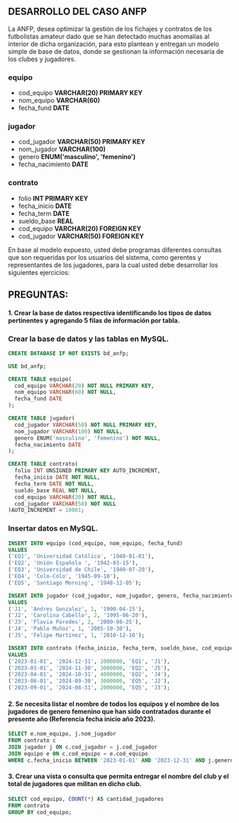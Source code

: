## DESARROLLO DEL CASO ANFP

La ANFP, desea optimizar la gestión de los fichajes y contratos de los futbolistas amateur dado que se han detectado muchas anomalías al interior de dicha organización, para esto plantean y entregan un modelo simple de base de datos, donde se gestionan la información necesaria de los clubes y jugadores.

### equipo

- cod_equipo **VARCHAR(20) PRIMARY KEY**
- nom_equipo **VARCHAR(60)**
- fecha_fund **DATE**

### jugador

- cod_jugador **VARCHAR(50) PRIMARY KEY**
- nom_jugador **VARCHAR(100)**
- genero **ENUM('masculino', 'femenino')**
- fecha_nacimiento **DATE**

### contrato

- folio **INT PRIMARY KEY**
- fecha_inicio **DATE**
- fecha_term **DATE**
- sueldo_base **REAL**
- cod_equipo **VARCHAR(20) FOREIGN KEY**
- cod_jugador **VARCHAR(50) FOREIGN KEY**

En base al modelo expuesto, usted debe programas diferentes consultas que son requeridas por los usuarios del
sistema, como gerentes y representantes de los jugadores, para la cual usted debe desarrollar los siguientes ejercicios:

## PREGUNTAS:

#### 1. Crear la base de datos respectiva identificando los tipos de datos pertinentes y agregando 5 filas de información por tabla.

### Crear la base de datos y las tablas en MySQL.

```sql
CREATE DATABASE IF NOT EXISTS bd_anfp;

USE bd_anfp;

CREATE TABLE equipo(
  cod_equipo VARCHAR(20) NOT NULL PRIMARY KEY,
  nom_equipo VARCHAR(60) NOT NULL,
  fecha_fund DATE
);

CREATE TABLE jugador(
  cod_jugador VARCHAR(50) NOT NULL PRIMARY KEY,
  nom_jugador VARCHAR(100) NOT NULL,
  genero ENUM('masculino', 'femenino') NOT NULL,
  fecha_nacimiento DATE
);

CREATE TABLE contrato(
  folio INT UNSIGNED PRIMARY KEY AUTO_INCREMENT,
  fecha_inicio DATE NOT NULL,
  fecha_term DATE NOT NULL,
  sueldo_base REAL NOT NULL,
  cod_equipo VARCHAR(20) NOT NULL,
  cod_jugador VARCHAR(50) NOT NULL
)AUTO_INCREMENT = 10001;
```

### Insertar datos en MySQL.

```sql
INSERT INTO equipo (cod_equipo, nom_equipo, fecha_fund)
VALUES
('EQ1', 'Universidad Católica', '1940-01-01'),
('EQ2', 'Unión Española ', '1942-03-15'),
('EQ3', 'Universidad de Chile', '1940-07-20'),
('EQ4', 'Colo-Colo', '1945-09-10'),
('EQ5', 'Santiago Morning', '1948-12-05');

INSERT INTO jugador (cod_jugador, nom_jugador, genero, fecha_nacimiento)
VALUES
('J1', 'Andres Gonzalez', 1, '1990-04-15'),
('J2', 'Carolina Cabello', 2, '1995-06-20'),
('J3', 'Flavia Paredes', 2, '2000-08-25'),
('J4', 'Pablo Muñoz', 1, '2005-10-30'),
('J5', 'Felipe Martínez', 1, '2010-12-10');

INSERT INTO contrato (fecha_inicio, fecha_term, sueldo_base, cod_equipo, cod_jugador)
VALUES
('2023-01-01', '2024-12-31', 2000000, 'EQ1', 'J1'),
('2023-03-01', '2024-11-30', 3000000, 'EQ2', 'J5'),
('2023-04-01', '2024-10-31', 4000000, 'EQ2', 'J4'),
('2023-06-01', '2024-09-30', 3000000, 'EQ5', 'J2'),
('2023-09-01', '2024-08-31', 2000000, 'EQ5', 'J3');
```

#### 2. Se necesita listar el nombre de todos los equipos y el nombre de los jugadores de genero femenino que han sido contratados durante el presente año (Referencia fecha inicio año 2023).

```sql
SELECT e.nom_equipo, j.nom_jugador
FROM contrato c
JOIN jugador j ON c.cod_jugador = j.cod_jugador
JOIN equipo e ON c.cod_equipo = e.cod_equipo
WHERE c.fecha_inicio BETWEEN '2023-01-01' AND '2023-12-31' AND j.genero = 2;
```

#### 3. Crear una vista o consulta que permita entregar el nombre del club y el total de jugadores que militan en dicho club.

```sql
SELECT cod_equipo, COUNT(*) AS cantidad_jugadores
FROM contrato
GROUP BY cod_equipo;
```
